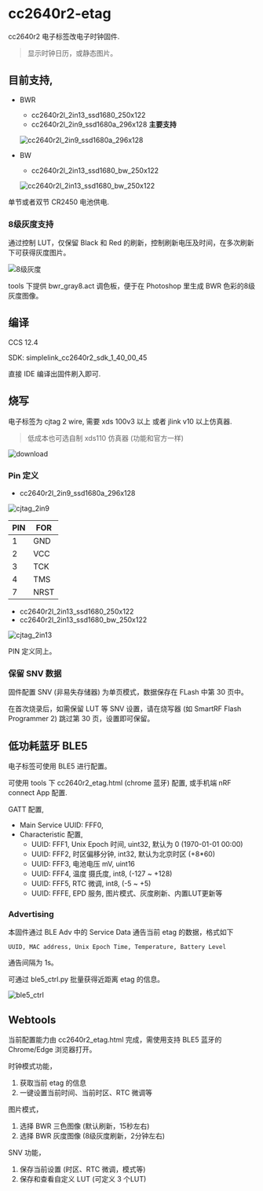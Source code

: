 # cc2640r2-etag

cc2640r2 电子标签改电子时钟固件.
> 显示时钟日历，或静态图片。

## 目前支持,
* BWR
    - cc2640r2l_2in13_ssd1680_250x122
    - cc2640r2l_2in9_ssd1680a_296x128 **主要支持**

    ![cc2640r2l_2in9_ssd1680a_296x128](doc/pic1.jpg)

* BW 
    - cc2640r2l_2in13_ssd1680_bw_250x122

    ![cc2640r2l_2in13_ssd1680_bw_250x122](doc/2in13_bw.jpg)

单节或者双节 CR2450 电池供电.


### 8级灰度支持

通过控制 LUT，仅保留 Black 和 Red 的刷新，控制刷新电压及时间，在多次刷新下可获得灰度图片。

![8级灰度](doc/pic_gray8.jpg)

tools 下提供 bwr_gray8.act 调色板，便于在 Photoshop 里生成 BWR 色彩的8级灰度图像。


## 编译

CCS 12.4

SDK: simplelink_cc2640r2_sdk_1_40_00_45

直接 IDE 编译出固件刷入即可. 

## 烧写

电子标签为 cjtag 2 wire, 需要 xds 100v3 以上 或者 jlink v10 以上仿真器.

> 低成本也可选自制 xds110 仿真器 (功能和官方一样)

![download](doc/pic4.jpg)



### Pin 定义
- cc2640r2l_2in9_ssd1680a_296x128

![cjtag_2in9](doc/pic2.jpg)

|PIN|FOR|
|-|-|
|1|GND|
|2|VCC|
|3|TCK|
|4|TMS|
|7|NRST|


- cc2640r2l_2in13_ssd1680_250x122
- cc2640r2l_2in13_ssd1680_bw_250x122

![cjtag_2in13](doc/pic3.jpg)

PIN 定义同上。


### 保留 SNV 数据

固件配置 SNV (非易失存储器) 为单页模式，数据保存在 FLash 中第 30 页中。

在首次烧录后，如需保留 LUT 等 SNV 设置，请在烧写器 (如 SmartRF Flash Programmer 2) 跳过第 30 页，设置即可保留。

## 低功耗蓝牙 BLE5

电子标签可使用 BLE5 进行配置。

可使用 tools 下 cc2640r2_etag.html (chrome 蓝牙) 配置, 或手机端 nRF connect App 配置.

GATT 配置, 

* Main Service UUID: FFF0,
* Characteristic 配置,
  - UUID: FFF1, Unix Epoch 时间, uint32, 默认为 0 (1970-01-01 00:00)
  - UUID: FFF2, 时区偏移分钟, int32, 默认为北京时区 (+8*60)
  - UUID: FFF3, 电池电压 mV, uint16
  - UUID: FFF4, 温度 摄氏度, int8, (-127 ~ +128)
  - UUID: FFF5, RTC 微调, int8, (-5 ~ +5)
  - UUID: FFFE, EPD 服务, 图片模式、灰度刷新、内置LUT更新等

### Advertising

本固件通过 BLE Adv 中的 Service Data 通告当前 etag 的数据，格式如下

```
UUID, MAC address, Unix Epoch Time, Temperature, Battery Level
```

通告间隔为 1s。

可通过 ble5_ctrl.py 批量获得近距离 etag 的信息。

![ble5_ctrl](doc/ble5_ctrl.jpg)

## Webtools

当前配置能力由 cc2640r2_etag.html 完成，需使用支持 BLE5 蓝牙的 Chrome/Edge 浏览器打开。

时钟模式功能，
1. 获取当前 etag 的信息
2. 一键设置当前时间、当前时区、RTC 微调等

图片模式，
1. 选择 BWR 三色图像 (默认刷新，15秒左右)
2. 选择 BWR 灰度图像 (8级灰度刷新，2分钟左右)

SNV 功能，
1. 保存当前设置 (时区、RTC 微调，模式等)
2. 保存和查看自定义 LUT (可定义 3 个LUT)
